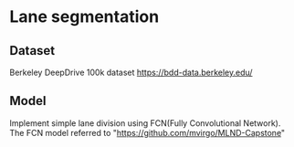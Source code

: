 # Lane segmentation

## Dataset
Berkeley DeepDrive 100k dataset https://bdd-data.berkeley.edu/

## Model
Implement simple lane division using FCN(Fully Convolutional Network). The FCN model referred to "https://github.com/mvirgo/MLND-Capstone"
